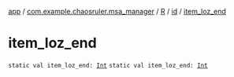 [app](../../../index.md) / [com.example.chaosruler.msa_manager](../../index.md) / [R](../index.md) / [id](index.md) / [item_loz_end](.)

# item_loz_end

`static val item_loz_end: `[`Int`](https://kotlinlang.org/api/latest/jvm/stdlib/kotlin/-int/index.html)
`static val item_loz_end: `[`Int`](https://kotlinlang.org/api/latest/jvm/stdlib/kotlin/-int/index.html)